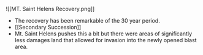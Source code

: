 ![[MT. Saint Helens Recovery.png]]
- The recovery has been remarkable of the 30 year period.
- [[Secondary Succession]]
- Mt. Saint Helens pushes this a bit but there were areas of significantly less damages land that allowed for invasion into the newly opened blast area.
